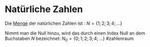 # Natürliche Zahlen
Die [Menge](Mengen.md) der natürlichen Zahlen ist : $N = \{1;2;3;4;...\}$

Nimmt man die Null hinzu, wird das durch einen Index Null an dem Buchstaben $N$ bezeichnet: $N_{0} = \{0;1;2;3;4;...\}$
#zahlenraum